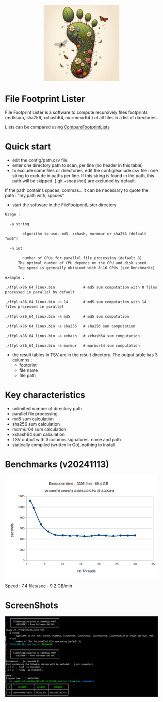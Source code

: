 <p align="center">
<img src="src/images/footprint.png" alt="drawing" width="250" height="250" />
</p>

#  File Footprint Lister
File Footprint Lister is a software to compute recursively files footprints (md5sum, sha256, xxhash64, murmmur64 ) of all files in a list of directories.

Lists can be compared using [CompareFootprintLists](https://github.com/FredPont/CompareFootprintLists)

# Quick start
- edit the config/path.csv file
- enter one directory path to scan, per line (no header in this table)
- to exclude some files or directories, edit the config/exclude.csv file : one string to exclude in paths per line.
If this string is found in the path, this path will be skipped. [.git ~snapshot] are excluded by default.


If the path contains spaces, commas... it can be necessary to quote the path : "my,path with, spaces" 
- start the software in the FileFootprintLister directory
```
Usage :

  -a string

        algorithm to use. md5, xxhash, murmmur or sha256 (default "md5")

  -n int

    	number of CPUs for parallel file processing (default 8).
      The optimal number of CPU depends on the CPU and disk speed. 
      Top speed is generally obtained with 8-16 CPUs [see Benchmarks]

example :

./ffpl-x86_64_linux.bin             # md5 sum computation with 8 files processed in parallel by default

./ffpl-x86_64_linux.bin -n 14       # md5 sum computation with 14 files processed in parallel

./ffpl-x86_64_linux.bin -a md5      # md5 sum computation

./ffpl-x86_64_linux.bin -a sha256   # sha256 sum computation

./ffpl-x86_64_linux.bin -a xxhash   # xxhash64 sum computation

./ffpl-x86_64_linux.bin -a murmur   # murmur64 sum computation
```
- the result tables in TSV are in the result directory. The output table has 3 columns : 
  - footprint
  - file name
  - file path

# Key characteristics
- unlimited number of directory path
- parallel file processing
- md5 sum calculation
- sha256 sum calculation
- murmur64 sum calculation
- xxhash64 sum calculation
- TSV output with 3 columns signatures, name and path
- statically compiled (written in Go), nothing to install 

# Benchmarks (v20241113)
![CLI](src/benchmark/benchmark.png)

Speed : 7.4 files/sec - 9.2 GB/min

# ScreenShots

![CLI](src/images/screenshot.png)
